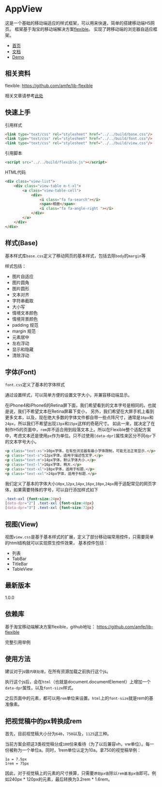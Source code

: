 # AppView
这是一个基础的移动端适应的样式框架，可以用来快速，简单的搭建移动端H5网页。
框架基于淘宝的移动端解决方案[flexible](https://github.com/amfe/lib-flexible)。
实现了跨移动端的浏览器自适应框架。

* [首页](http://appview.htmlid.cn/)
* [文档](http://appview.htmlid.cn/)
* [Demo](http://appview.htmlid.cn/demo/)

## 相关资料
flexible: https://github.com/amfe/lib-flexible

相关文章请参考[此处](https://github.com/amfe/article/issues/17)

## 快速上手
引用样式

```html
<link type="text/css" rel="stylesheet" href="../../build/base.css"/>
<link type="text/css" rel="stylesheet" href="../../build/font.css"/>
<link type="text/css" rel="stylesheet" href="../../build/view.css"/>
```

引用脚本
```html
<script src="../../build/flexible.js"></script>
```

HTML代码
```html
<div class="view-list">
    <div class="view-table m-t-xl">
        <a class="view-table-cell">
            <div>
                <i class="fa fa-search"></i>
                <span>相册</span>
                <i class="fa fa-angle-right "></i>
            </div>
        </a>
    </div>
</div>
```

## 样式(Base)
基本样式库`base.css`定义了移动网页的基本样式，包括去除`body`的`margin`等

样式包括：

* 图片自适应
* 图片圆角
* 图片圆形
* 文本对齐
* 字符串截取
* 大小写
* 情境文本颜色
* 情境背景颜色
* padding 规范 
* margin 规范
* 元素居中
* 左右浮动
* 显示和隐藏
* 清除浮动

## 字体(Font)
`font.css`定义了基本的字体样式

通过设置样式，可以简单方便的设置文字大小，并兼容移动端显示。

在iPhone4和iPhone6的Retina屏下面，我们希望看到的文本字号是相同的。也就是说，我们不希望文本在Retina屏幕下变小，
另外，我们希望在大屏手机上看到更多文本，以及，现在绝大多数的字体文件都自带一些点阵尺寸，通常是`16px`和`24px`，所以我们不希望出现`13px`和`15px`这样的奇葩尺寸。
如此一来，就决定了在制作H5的页面中，`rem`并不适合用到段落文本上。所以在Flexible整个适配方案中，考虑文本还是使用`px`作为单位。只不过使用`[data-dpr]`属性来区分不同`dpr`下的文本字号大小。

```html
<p class="text-xs">10px字体，在有些浏览器有最小字体限制，可能无法正常显示.</p>
<p class="text-s">12px字体，适用于描述性文字.</p>
<p class="text-m">14px字体，默认字体大小.</p>
<p class="text-l">16px字体，稍大.</p>
<p class="text-xl">18px字体，适用于标题.</p>
<p class="text-xxl">24px字体，适用于标题.</p>
```

我们定义了基本的字体大小`10px`,`12px`,`14px`,`16px`,`18px`,`24px`用于适配常见的网页字体，如果需要特殊的字号，可以自行添加样式如下

```css
.text-xxl {font-size:24px}
[data-dpr="2"] .text-xxl {font-size:48px}
[data-dpr="3"] .text-xxl {font-size:72px}
```

## 视图(View)
视图`view.css`是基于基本样式的扩展，定义了部分移动端常用控件，只需要简单的html结构就可以实现原生控件效果，
基本控件包括：

* 列表
* TabBar
* TitleBar
* TableView

## 最新版本
1.0.0

## 依赖库
基于淘宝移动端解决方案flexible，github地址：
https://github.com/amfe/lib-flexible

完整引用举例
    <script src="http://g.tbcdn.cn/mtb/lib-flexible/{{version}}/??flexible.js"></script>
  
## 使用方法
建议对于js做`内联处理`，在所有资源加载之前执行这个js。

执行这个js后，会在`html`（也就是document.documentElement）上增加一个`data-dpr`属性，以及`font-size`样式。

之后页面中的元素，都可以用`rem`单位来设置。`html`上的`font-size`就是rem的基准像素。

## 把视觉稿中的px转换成rem

首先，目前视觉稿大小分为`640`，`750`以及，`1125`这三种。

当前方案会把这3类视觉稿分成`100`份来看待（为了以后兼容vh，vw单位）。每一份被称为一个单位a。同时，1rem单位认定为10a。拿750的视觉稿举例：

    1a = 7.5px
    1rem = 75px
因此，对于视觉稿上的元素的尺寸换算，只需要`原始px值`除以`rem基准px值`即可。例如240px * 120px的元素，最后转换为3.2rem * 1.6rem。





